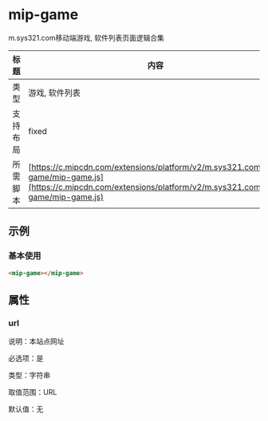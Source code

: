 # mip-game

m.sys321.com移动端游戏, 软件列表页面逻辑合集

标题|内容
----|----
类型| 游戏, 软件列表
支持布局| fixed
所需脚本| [https://c.mipcdn.com/extensions/platform/v2/m.sys321.com/mip-game/mip-game.js](https://c.mipcdn.com/extensions/platform/v2/m.sys321.com/mip-game/mip-game.js)

## 示例

### 基本使用

```html
<mip-game></mip-game>
```

## 属性

### url

说明：本站点网址

必选项：是

类型：字符串

取值范围：URL

默认值：无